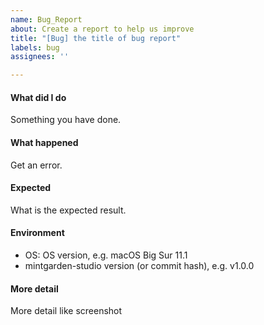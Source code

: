 ```yaml
---
name: Bug_Report
about: Create a report to help us improve
title: "[Bug] the title of bug report"
labels: bug
assignees: ''

---
```


#### What did I do

Something you have done.

#### What happened

Get an error.

#### Expected

What is the expected result.

#### Environment

- OS: OS version, e.g. macOS Big Sur 11.1
- mintgarden-studio version (or commit hash), e.g. v1.0.0

#### More detail

More detail like screenshot
